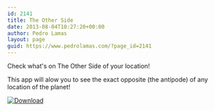 ```yaml
---
id: 2141
title: The Other Side
date: 2013-08-04T10:27:20+00:00
author: Pedro Lamas
layout: page
guid: https://www.pedrolamas.com/?page_id=2141
---
```

Check what's on The Other Side of your location!

This app will alow you to see the exact opposite (the antípode) of any location of the planet!

[![Download](wp-content/uploads/2013/08/258x67_WPS_Download_cyan.png)](http://windowsphone.com/s?appid=9e4d2183-9f54-494a-944f-39faae093622)
